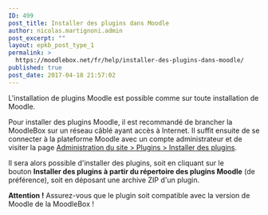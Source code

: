 ```yaml
---
ID: 499
post_title: Installer des plugins dans Moodle
author: nicolas.martignoni.admin
post_excerpt: ""
layout: epkb_post_type_1
permalink: >
  https://moodlebox.net/fr/help/installer-des-plugins-dans-moodle/
published: true
post_date: 2017-04-18 21:57:02
---
```

L'installation de plugins Moodle est possible comme sur toute installation de Moodle.

Pour installer des plugins Moodle, il est recommandé de brancher la MoodleBox sur un réseau câblé ayant accès à Internet. Il suffit ensuite de se connecter à la plateforme Moodle avec un compte administrateur et de visiter la page <a href="http://moodlebox.home/admin/tool/installaddon/index.php" target="_blank">Administration du site &gt; Plugins &gt; Installer des plugins</a>.

Il sera alors possible d'installer des plugins, soit en cliquant sur le bouton <strong>Installer des plugins à partir du répertoire des plugins Moodle</strong> (de préférence), soit en déposant une archive ZIP d'un plugin.

<strong>Attention !</strong> Assurez-vous que le plugin soit compatible avec la version de Moodle de la MoodleBox !